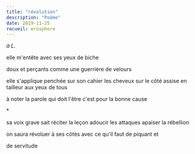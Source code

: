 ```yaml
---
title: "révolution"
description: "Poème"
date: 2019-11-25
recueil: erosphere
---
```


*à L.*

elle m'entête
avec ses yeux de biche

doux et perçants comme une guerrière de velours

elle s'applique penchée sur son cahier
les cheveux sur le côté assise en tailleur aux yeux de tous

à noter la parole qui doit l'être
c'est pour la bonne cause

\*

sa voix grave sait réciter la leçon
adoucir les attaques
apaiser la rébellion

on saura révoluer à ses côtés
avec ce qu'il faut de piquant et

de servitude
